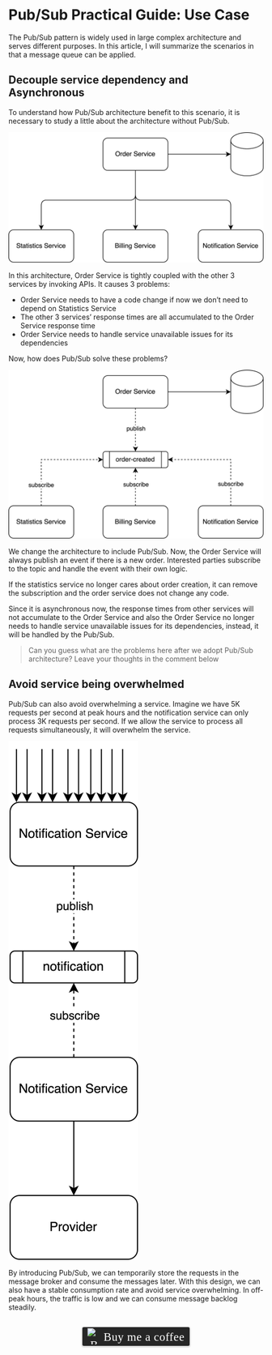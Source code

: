 # Pub/Sub Practical Guide: Use Case
The Pub/Sub pattern is widely used in large complex architecture and serves different purposes. In this article, I will summarize the scenarios in that a message queue can be applied.

## Decouple service dependency and Asynchronous

To understand how Pub/Sub architecture benefit to this scenario, it is necessary to study a little about the architecture without Pub/Sub.

![](../assets/resources/architecture/order-creation-1.png)

In this architecture, Order Service is tightly coupled with the other 3 services by invoking APIs. It causes 3 problems:

- Order Service needs to have a code change if now we don’t need to depend on Statistics Service
- The other 3 services’ response times are all accumulated to the Order Service response time
- Order Service needs to handle service unavailable issues for its dependencies

Now, how does Pub/Sub solve these problems?

![](../assets/resources/architecture/decouple-service-dependency-1.png)

We change the architecture to include Pub/Sub. Now, the Order Service will always publish an event if there is a new order. Interested parties subscribe to the topic and handle the event with their own logic.

If the statistics service no longer cares about order creation, it can remove the subscription and the order service does not change any code.

Since it is asynchronous now, the response times from other services will not accumulate to the Order Service and also the Order Service no longer needs to handle service unavailable issues for its dependencies, instead, it will be handled by the Pub/Sub.

> Can you guess what are the problems here after we adopt Pub/Sub architecture? Leave your thoughts in the comment below

## Avoid service being overwhelmed

Pub/Sub can also avoid overwhelming a service. Imagine we have 5K requests per second at peak hours and the notification service can only process 3K requests per second. If we allow the service to process all requests simultaneously, it will overwhelm the service.

![](../assets/resources/architecture/overwhelmed-1.png)

By introducing Pub/Sub, we can temporarily store the requests in the message broker and consume the messages later. With this design, we can also have a stable consumption rate and avoid service overwhelming. In off-peak hours, the traffic is low and we can consume message backlog steadily.

<br>
<center>
<style>.bmc-button img{width: 27px !important;margin-bottom: 1px !important;box-shadow: none !important;border: none !important;vertical-align: middle !important;}.bmc-button{line-height: 36px !important;height:37px !important;text-decoration: none !important;display:inline-flex !important;color:#ffffff !important;background-color:#262626 !important;border-radius: 3px !important;border: 1px solid transparent !important;padding: 1px 9px !important;font-size: 23px !important;letter-spacing: 0.6px !important;box-shadow: 0px 1px 2px rgba(190, 190, 190, 0.5) !important;-webkit-box-shadow: 0px 1px 2px 2px rgba(190, 190, 190, 0.5) !important;margin: 0 auto !important;font-family:'Cookie', cursive !important;-webkit-box-sizing: border-box !important;box-sizing: border-box !important;-o-transition: 0.3s all linear !important;-webkit-transition: 0.3s all linear !important;-moz-transition: 0.3s all linear !important;-ms-transition: 0.3s all linear !important;transition: 0.3s all linear !important;}.bmc-button:hover, .bmc-button:active, .bmc-button:focus {-webkit-box-shadow: 0px 1px 2px 2px rgba(190, 190, 190, 0.5) !important;text-decoration: none !important;box-shadow: 0px 1px 2px 2px rgba(190, 190, 190, 0.5) !important;opacity: 0.85 !important;color:#ffffff !important;}</style><link href="https://fonts.googleapis.com/css?family=Cookie" rel="stylesheet"><a class="bmc-button" target="_blank" href="https://www.buymeacoffee.com/raychongtk"><img src="https://www.buymeacoffee.com/assets/img/BMC-btn-logo.svg" alt="Buy me a coffee"><span style="margin-left:5px">Buy me a coffee</span></a>
</center>